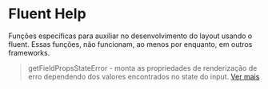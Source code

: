 # Fluent Help

Funções específicas para auxiliar no desenvolvimento do layout usando o fluent. 
Essas funções, não funcionam, ao menos por enquanto, em outros frameworks.

> getFieldPropsStateError - monta as propriedades de renderização de erro dependendo dos valores encontrados no state do input.
[Ver mais](./../hooks/useFormHook.md)

